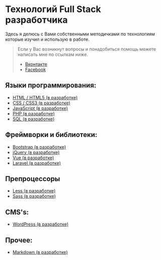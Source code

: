 # Технологий Full Stack разработчика

Здесь я делюсь  с Вами собственными методичками по технологиям которые изучил и использую в работе.

> Если у Вас возникнут вопросы и понадобиться помощь можете написать мне по ссылкам ниже.
>
> - [Вконтакте](https://vk.com/eduardtkachuk) 
> - [Facebook](https://www.facebook.com/edtkch) 

## Языки программирования:

  - [HTML / HTML5 (в разработке) ](HTML)
  - [CSS / CSS3 (в разработке)]()
  - [JavaScript (в разработке)]()
  - [PHP (в разработке)]()
  - [SQL (в разработке)]()

## Фреймворки и библиотеки:

- [Bootstrap (в разработке)]()
- [jQuery (в разработке)]()
- [Vue (в разработке)]()
- [Laravel (в разработке)]()

## Препроцессоры

- [Less (в разработке)]()
- [Sass (в разработке)]()

## CMS's:

  - [WordPress (в разработке)]()

## Прочее:

 - [Markdown (в разработке)]()

